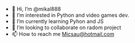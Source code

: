 - 👋 Hi, I’m @mikal888
- 👀 I’m interested in Python and video games dev. 
- 🌱 I’m currently learning Pyhon and JS
- 💞️ I’m looking to collaborate on radom project
- 📫 How to reach me Micsau@hotmail.com

<!---
mikal888/mikal888 is a ✨ special ✨ repository because its `README.md` (this file) appears on your GitHub profile.
You can click the Preview link to take a look at your changes.
--->
